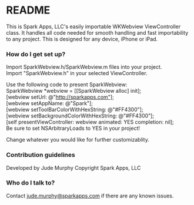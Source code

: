 # README #

This is Spark Apps, LLC's easily importable WKWebview ViewController class. It handles all code needed for smooth handling and fast importability to any project. This is designed for any device, iPhone or iPad.

### How do I get set up? ###

Import SparkWebview.h/SparkWebview.m files into your project.
<br />Import "SparkWebview.h" in your selected ViewController.

Use the following code to present SparkWebview:
<br />SparkWebview *webview = [[SparkWebview alloc] init];
<br />[webview setUrl: @"http://sparkapps.com"];
<br />[webview setAppName: @"Spark"];
<br />[webview setToolBarColorWithHexString: @"#FF4300"];
<br />[webview setBackgroundColorWithHexString: @"#FF4300"];
<br />[self presentViewController: webview animated: YES completion: nil];
<br />Be sure to set NSArbitraryLoads to YES in your project!

Change whatever you would like for further customizablity.

### Contribution guidelines ###

Developed by Jude Murphy Copyright Spark Apps, LLC

### Who do I talk to? ###

Contact jude.murphy@sparkapps.com if there are any known issues.

